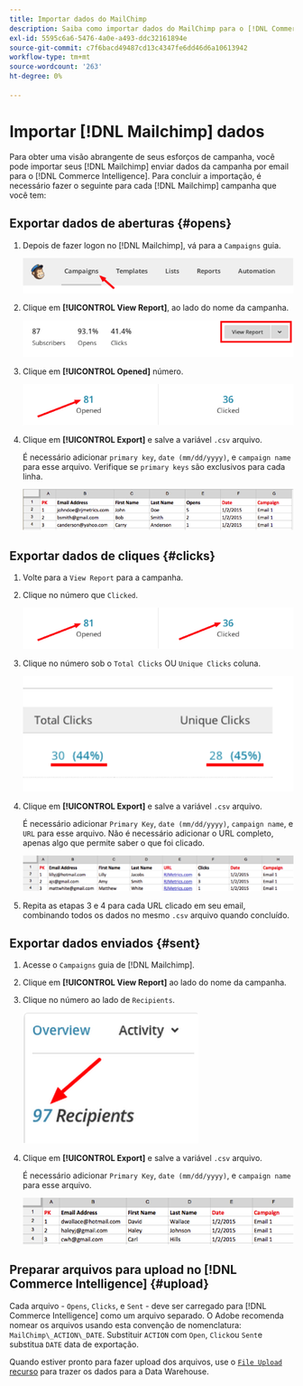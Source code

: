 ```yaml
---
title: Importar dados do MailChimp
description: Saiba como importar dados do MailChimp para o [!DNL Commerce Intelligence].
exl-id: 5595c6a6-5476-4a0e-a493-ddc32161894e
source-git-commit: c7f6bacd49487cd13c4347fe6dd46d6a10613942
workflow-type: tm+mt
source-wordcount: '263'
ht-degree: 0%

---
```


# Importar [!DNL Mailchimp] dados

Para obter uma visão abrangente de seus esforços de campanha, você pode importar seus [!DNL Mailchimp] enviar dados da campanha por email para o [!DNL Commerce Intelligence]. Para concluir a importação, é necessário fazer o seguinte para cada [!DNL Mailchimp] campanha que você tem:

## Exportar dados de aberturas {#opens}

1. Depois de fazer logon no [!DNL Mailchimp], vá para a `Campaigns` guia.

   ![importar mailchimp 1](../../../assets/import-mailchimp-1.png)

1. Clique em **[!UICONTROL View Report]**, ao lado do nome da campanha.

   ![importar mailchimp 2](../../../assets/import-mailchimp-2.png)

1. Clique em **[!UICONTROL Opened]** número.

   ![importar mailchimp 3](../../../assets/import-mailchimp-3.png)

1. Clique em **[!UICONTROL Export]** e salve a variável `.csv` arquivo.

   É necessário adicionar `primary key`, `date (mm/dd/yyyy)`, e `campaign name` para esse arquivo. Verifique se `primary keys` são exclusivos para cada linha.

   ![importar mailchimp 4](../../../assets/import-mailchimp-4.png)

## Exportar dados de cliques {#clicks}

1. Volte para a `View Report` para a campanha.

1. Clique no número que `Clicked`.

   ![importar mailchimp 5](../../../assets/import-mailchimp-5.png)

1. Clique no número sob o `Total Clicks` OU `Unique Clicks` coluna.

   ![importar mailchimp 6](../../../assets/import-mailchimp-6.png)

1. Clique em **[!UICONTROL Export]** e salve a variável `.csv` arquivo.

   É necessário adicionar `Primary Key`, `date (mm/dd/yyyy)`, `campaign name`, e `URL` para esse arquivo. Não é necessário adicionar o URL completo, apenas algo que permite saber o que foi clicado.

   ![importar mailchimp 7](../../../assets/import-mailchimp-7.png)

1. Repita as etapas 3 e 4 para cada URL clicado em seu email, combinando todos os dados no mesmo `.csv` arquivo quando concluído.

## Exportar dados enviados {#sent}

1. Acesse o `Campaigns` guia de [!DNL Mailchimp].

1. Clique em **[!UICONTROL View Report]** ao lado do nome da campanha.

1. Clique no número ao lado de `Recipients`.

   ![importar mailchimp 8](../../../assets/import-mailchimp-8.png)

1. Clique em **[!UICONTROL Export]** e salve a variável `.csv` arquivo.

   É necessário adicionar `Primary Key`, `date (mm/dd/yyyy)`, e `campaign name` para esse arquivo.

   ![importar mailchimp 9](../../../assets/import-mailchimp-9.png)

## Preparar arquivos para upload no [!DNL Commerce Intelligence] {#upload}

Cada arquivo - `Opens`, `Clicks`, e `Sent` - deve ser carregado para [!DNL Commerce Intelligence] como um arquivo separado. O Adobe recomenda nomear os arquivos usando esta convenção de nomenclatura: `MailChimp\_ACTION\_DATE`. Substituir `ACTION` com `Open`, `Click`ou `Sent`e substitua `DATE` data de exportação.

Quando estiver pronto para fazer upload dos arquivos, use o [`File Upload` recurso](../connecting-data/using-file-uploader.md) para trazer os dados para a Data Warehouse.
